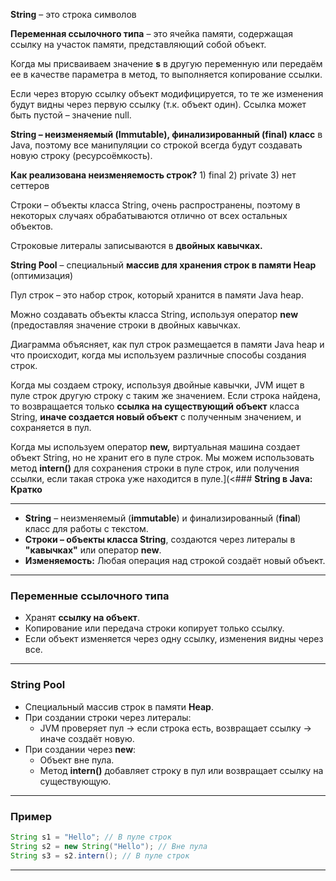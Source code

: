
**String** – это строка символов

**Переменная ссылочного типа** – это ячейка памяти, содержащая ссылку на участок памяти, представляющий собой объект.

Когда мы присваиваем значение **s** в другую переменную или передаём ее в качестве параметра в метод, то выполняется копирование ссылки.

Если через вторую ссылку объект модифицируется, то те же изменения будут видны через первую ссылку (т.к. объект один). Ссылка может быть пустой – значение null.

**String – неизменяемый (Immutable), финализированный (final) класс** в Java, поэтому все манипуляции со строкой всегда будут создавать новую строку (ресурсоёмкость).

**Как реализована неизменяемость строк?** 1) final 2) private 3) нет сеттеров

Строки – объекты класса String, очень распространены, поэтому в некоторых случаях обрабатываются отлично от всех остальных объектов.

Строковые литералы записываются в **двойных кавычках.**

**String Pool** – специальный **массив для хранения строк в памяти Heap** (оптимизация)

Пул строк – это набор строк, который хранится в памяти Java heap.

Можно создавать объекты класса String, используя оператор **new** (предоставляя значение строки в двойных кавычках.

Диаграмма объясняет, как пул строк размещается в памяти Java heap и что происходит, когда мы используем различные способы создания строк.

Когда мы создаем строку, используя двойные кавычки, JVM ищет в пуле строк другую строку с таким же значением. Если строка найдена, то возвращается только **ссылка на существующий объект** класса String, **иначе создается новый объект** с полученным значением, и сохраняется в пул.

Когда мы используем оператор **new,** виртуальная машина создает объект String, но не хранит его в пуле строк. Мы можем использовать метод **intern()** для сохранения строки в пуле строк, или получения ссылки, если такая строка уже находится в пуле.](<### **String в Java: Кратко**

---

- **String** – неизменяемый (**immutable**) и финализированный (**final**) класс для работы с текстом.
- **Строки – объекты класса String**, создаются через литералы в **"кавычках"** или оператор **new**.
- **Изменяемость:** Любая операция над строкой создаёт новый объект.

---

### **Переменные ссылочного типа**
- Хранят **ссылку на объект**.
- Копирование или передача строки копирует только ссылку.
- Если объект изменяется через одну ссылку, изменения видны через все.

---

### **String Pool**
- Специальный массив строк в памяти **Heap**.
- При создании строки через литералы:
  - JVM проверяет пул → если строка есть, возвращает ссылку → иначе создаёт новую.
- При создании через **new**:
  - Объект вне пула.
  - Метод **intern()** добавляет строку в пул или возвращает ссылку на существующую.

---

### **Пример**
```java
String s1 = "Hello"; // В пуле строк
String s2 = new String("Hello"); // Вне пула
String s3 = s2.intern(); // В пуле строк
```

--- 
